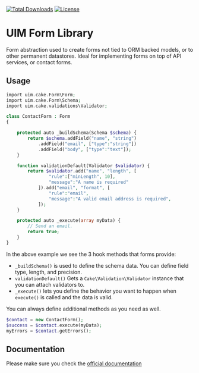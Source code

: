 [![Total Downloads](https://img.shields.io/packagist/dt/UIM/form.svg?style=flat-square)](https://packagist.org/packages/UIM/form)
[![License](https://img.shields.io/badge/license-MIT-blue.svg?style=flat-square)](LICENSE.txt)

# UIM Form Library

Form abstraction used to create forms not tied to ORM backed models,
or to other permanent datastores. Ideal for implementing forms on top of
API services, or contact forms.

## Usage


```php
import uim.cake.Form\Form;
import uim.cake.Form\Schema;
import uim.cake.validations\Validator;

class ContactForm : Form
{

    protected auto _buildSchema(Schema $schema) {
        return $schema.addField("name", "string")
            .addField("email", ["type":"string"])
            .addField("body", ["type":"text"]);
    }

    function validationDefault(Validator $validator) {
        return $validator.add("name", "length", [
                "rule":["minLength", 10],
                "message":"A name is required"
            ]).add("email", "format", [
                "rule":"email",
                "message":"A valid email address is required",
            ]);
    }

    protected auto _execute(array myData) {
        // Send an email.
        return true;
    }
}
```

In the above example we see the 3 hook methods that forms provide:

- `_buildSchema()` is used to define the schema data. You can define field type, length, and precision.
- `validationDefault()` Gets a `Cake\Validation\Validator` instance that you can attach validators to.
- `_execute()` lets you define the behavior you want to happen when `execute()` is called and the data is valid.

You can always define additional methods as you need as well.

```php
$contact = new ContactForm();
$success = $contact.execute(myData);
myErrors = $contact.getErrors();
```

## Documentation

Please make sure you check the [official documentation](https://book.UIM.org/4/en/core-libraries/form.html)
